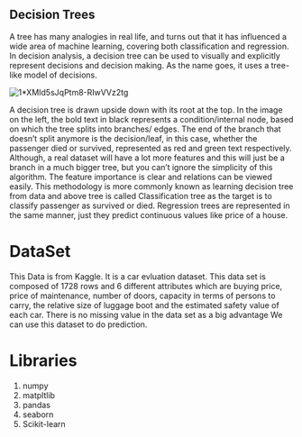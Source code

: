 ## Decision Trees ##

A tree has many analogies in real life, and turns out that it has influenced a wide area of machine learning, covering both classification and regression. In decision analysis, a decision tree can be used to visually and explicitly represent decisions and decision making. As the name goes, it uses a tree-like model of decisions. 


![1*XMId5sJqPtm8-RIwVVz2tg](https://user-images.githubusercontent.com/98185045/166846038-51b4c3b6-2e59-4fc9-bbfd-587e694d3bf1.png)

A decision tree is drawn upside down with its root at the top. In the image on the left, the bold text in black represents a condition/internal node, based on which the tree splits into branches/ edges. The end of the branch that doesn’t split anymore is the decision/leaf, in this case, whether the passenger died or survived, represented as red and green text respectively.
Although, a real dataset will have a lot more features and this will just be a branch in a much bigger tree, but you can’t ignore the simplicity of this algorithm. The feature importance is clear and relations can be viewed easily. This methodology is more commonly known as learning decision tree from data and above tree is called Classification tree as the target is to classify passenger as survived or died. Regression trees are represented in the same manner, just they predict continuous values like price of a house.


# DataSet #
 This Data is from Kaggle. It is a car evluation dataset. This data set is composed of 1728 rows and 6 different attributes which are buying price, price of maintenance, number of doors, capacity in terms of persons to carry, the relative size of luggage boot and the estimated safety value of each car. There is no missing value in the data set as a big advantage  We can use this dataset to do prediction.
 
# Libraries #
  1. numpy
  2. matpltlib
  3. pandas
  4. seaborn
  5. Scikit-learn
